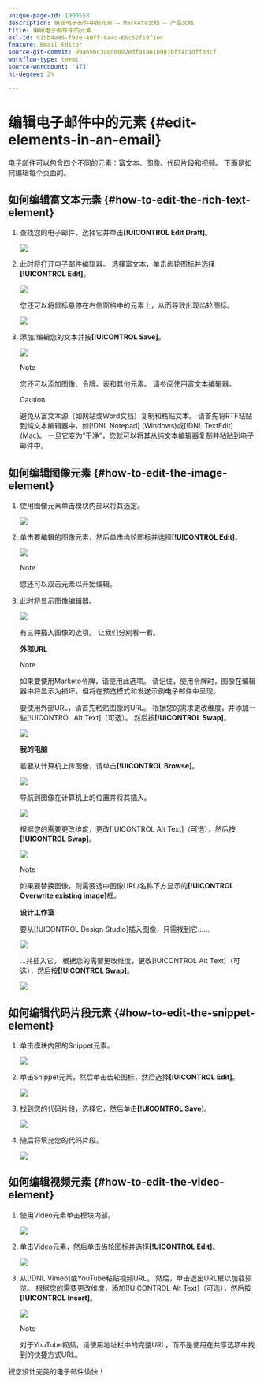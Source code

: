 ```yaml
---
unique-page-id: 1900558
description: 编辑电子邮件中的元素 — Marketo文档 — 产品文档
title: 编辑电子邮件中的元素
exl-id: 915b4a45-f92e-40ff-9a4c-65c52f19f1ec
feature: Email Editor
source-git-commit: 09a656c3a0d0002edfa1a61b987bff4c1dff33cf
workflow-type: tm+mt
source-wordcount: '473'
ht-degree: 2%

---
```


# 编辑电子邮件中的元素 {#edit-elements-in-an-email}

电子邮件可以包含四个不同的元素：富文本、图像、代码片段和视频。 下面是如何编辑每个页面的。

## 如何编辑富文本元素 {#how-to-edit-the-rich-text-element}

1. 查找您的电子邮件，选择它并单击&#x200B;**[!UICONTROL Edit Draft]**。

   ![](assets/one-edited.png)

1. 此时将打开电子邮件编辑器。 选择富文本，单击齿轮图标并选择&#x200B;**[!UICONTROL Edit]**。

   ![](assets/two.png)

   您还可以将鼠标悬停在右侧窗格中的元素上，从而导致出现齿轮图标。

   ![](assets/three.png)

1. 添加/编辑您的文本并按&#x200B;**[!UICONTROL Save]**。

   ![](assets/four.png)

   >[!NOTE]
   >
   >您还可以添加图像、令牌、表和其他元素。 请参阅[使用富文本编辑器](/help/marketo/product-docs/email-marketing/general/understanding-the-email-editor/using-the-rich-text-editor.md)。

   >[!CAUTION]
   >
   >避免从富文本源（如网站或Word文档）复制和粘贴文本。 请首先将RTF粘贴到纯文本编辑器中，如[!DNL Notepad] (Windows)或[!DNL TextEdit] (Mac)。 一旦它变为“干净”，您就可以将其从纯文本编辑器复制并粘贴到电子邮件中。

## 如何编辑图像元素 {#how-to-edit-the-image-element}

1. 使用图像元素单击模块内部以将其选定。

   ![](assets/five.png)

1. 单击要编辑的图像元素，然后单击齿轮图标并选择&#x200B;**[!UICONTROL Edit]**。

   ![](assets/six.png)

   >[!NOTE]
   >
   >您还可以双击元素以开始编辑。

1. 此时将显示图像编辑器。

   ![](assets/seven.png)

   有三种插入图像的选项。 让我们分别看一看。

   **外部URL**

   >[!NOTE]
   >
   >如果要使用Marketo令牌，请使用此选项。 请记住，使用令牌时，图像在编辑器中将显示为损坏，但将在预览模式和发送示例电子邮件中呈现。

   要使用外部URL，请首先粘贴图像的URL。 根据您的需求更改维度，并添加一些[!UICONTROL Alt Text]（可选）。 然后按&#x200B;**[!UICONTROL Swap]**。

   ![](assets/eight.png)

   **我的电脑**

   若要从计算机上传图像，请单击&#x200B;**[!UICONTROL Browse]**。

   ![](assets/nine.png)

   导航到图像在计算机上的位置并将其插入。

   ![](assets/ten.png)

   根据您的需要更改维度，更改[!UICONTROL Alt Text]（可选），然后按&#x200B;**[!UICONTROL Swap]**。

   ![](assets/eleven.png)

   >[!NOTE]
   >
   >如果要替换图像，则需要选中图像URL/名称下方显示的&#x200B;**[!UICONTROL Overwrite existing image]**&#x200B;框。

   **设计工作室**

   要从[!UICONTROL Design Studio]插入图像，只需找到它……

   ![](assets/twelve.png)

   ...并插入它。 根据您的需要更改维度，更改[!UICONTROL Alt Text]（可选），然后按&#x200B;**[!UICONTROL Swap]**。

   ![](assets/thirteen.png)

## 如何编辑代码片段元素 {#how-to-edit-the-snippet-element}

1. 单击模块内部的Snippet元素。

   ![](assets/fourteen.png)

1. 单击Snippet元素，然后单击齿轮图标，然后选择&#x200B;**[!UICONTROL Edit]**。

   ![](assets/fifteen.png)

1. 找到您的代码片段，选择它，然后单击&#x200B;**[!UICONTROL Save]**。

   ![](assets/sixteen.png)

1. 随后将填充您的代码片段。

   ![](assets/eighteen.png)

## 如何编辑视频元素 {#how-to-edit-the-video-element}

1. 使用Video元素单击模块内部。

   ![](assets/nineteen.png)

1. 单击Video元素，然后单击齿轮图标并选择&#x200B;**[!UICONTROL Edit]**。

   ![](assets/twenty.png)

1. 从[!DNL Vimeo]或YouTube粘贴视频URL。 然后，单击退出URL框以加载预览。 根据您的需要更改维度，添加[!UICONTROL Alt Text]（可选），然后按&#x200B;**[!UICONTROL Insert]**。

   ![](assets/twentyone.png)

   >[!NOTE]
   >
   >对于YouTube视频，请使用地址栏中的完整URL，而不是使用在共享选项中找到的快捷方式URL。

祝您设计完美的电子邮件愉快！
